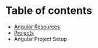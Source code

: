 # Table of contents

* [Angular Resources](README.md)
* [Projects](projects.md)
* Angular Project Setup

